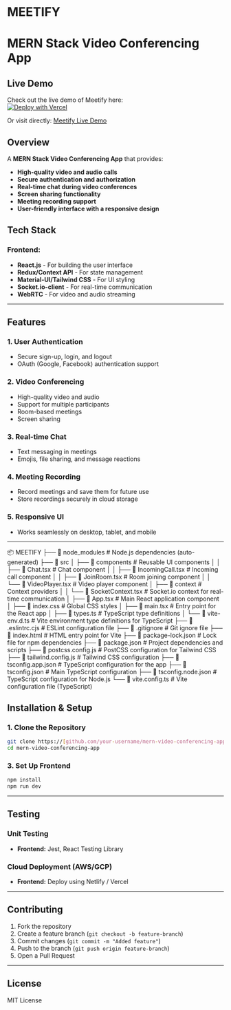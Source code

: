 # MEETIFY

# MERN Stack Video Conferencing App

## Live Demo

Check out the live demo of Meetify here:  
[![Deploy with Vercel](https://vercel.com/button)]([https://your-project-name.vercel.app](https://meetify-zoom-clone.vercel.app/))

Or visit directly: [Meetify Live Demo]([https://your-project-name.vercel.app](https://meetify-zoom-clone.vercel.app/))

## Overview
A **MERN Stack Video Conferencing App** that provides:
- **High-quality video and audio calls**
- **Secure authentication and authorization**
- **Real-time chat during video conferences**
- **Screen sharing functionality**
- **Meeting recording support**
- **User-friendly interface with a responsive design**

## Tech Stack

### Frontend:
- **React.js** - For building the user interface
- **Redux/Context API** - For state management
- **Material-UI/Tailwind CSS** - For UI styling
- **Socket.io-client** - For real-time communication
- **WebRTC** - For video and audio streaming


---

## Features

### 1. **User Authentication**
- Secure sign-up, login, and logout
- OAuth (Google, Facebook) authentication support

### 2. **Video Conferencing**
- High-quality video and audio
- Support for multiple participants
- Room-based meetings
- Screen sharing

### 3. **Real-time Chat**
- Text messaging in meetings
- Emojis, file sharing, and message reactions

### 4. **Meeting Recording**
- Record meetings and save them for future use
- Store recordings securely in cloud storage

### 5. **Responsive UI**
- Works seamlessly on desktop, tablet, and mobile

---
📦 MEETIFY
├── 📂 node_modules          # Node.js dependencies (auto-generated)
├── 📂 src
│   ├── 📂 components        # Reusable UI components
│   │   ├── 📜 Chat.tsx      # Chat component
│   │   ├── 📜 IncomingCall.tsx # Incoming call component
│   │   ├── 📜 JoinRoom.tsx  # Room joining component
│   │   └── 📜 VideoPlayer.tsx # Video player component
│   ├── 📂 context           # Context providers
│   │   └── 📜 SocketContext.tsx # Socket.io context for real-time communication
│   ├── 📜 App.tsx           # Main React application component
│   ├── 📜 index.css         # Global CSS styles
│   ├── 📜 main.tsx          # Entry point for the React app
│   ├── 📜 types.ts          # TypeScript type definitions
│   └── 📜 vite-env.d.ts     # Vite environment type definitions for TypeScript
├── 📜 .eslintrc.cjs         # ESLint configuration file
├── 📜 .gitignore           # Git ignore file
├── 📜 index.html           # HTML entry point for Vite
├── 📜 package-lock.json    # Lock file for npm dependencies
├── 📜 package.json         # Project dependencies and scripts
├── 📜 postcss.config.js    # PostCSS configuration for Tailwind CSS
├── 📜 tailwind.config.js   # Tailwind CSS configuration
├── 📜 tsconfig.app.json    # TypeScript configuration for the app
├── 📜 tsconfig.json        # Main TypeScript configuration
├── 📜 tsconfig.node.json   # TypeScript configuration for Node.js
└── 📜 vite.config.ts       # Vite configuration file (TypeScript)

## Installation & Setup

### 1. **Clone the Repository**
```sh
git clone https://[github.com/your-username/mern-video-conferencing-app.git](https://github.com/avanishpal143/MEETIFY---ZOOM-CLONE)
cd mern-video-conferencing-app
```

### 3. **Set Up Frontend**
```sh
npm install
npm run dev
```

---

## Testing

### **Unit Testing**
- **Frontend:** Jest, React Testing Library


### **Cloud Deployment (AWS/GCP)**
- **Frontend:** Deploy using Netlify / Vercel

---

## Contributing
1. Fork the repository
2. Create a feature branch (`git checkout -b feature-branch`)
3. Commit changes (`git commit -m "Added feature"`)
4. Push to the branch (`git push origin feature-branch`)
5. Open a Pull Request

---

## License
MIT License
